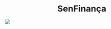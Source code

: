 <div align="center">
  <h1>SenFinança</h1>
</div>

<div>
  <img src="./github/assets/background-one.png" />
</div>
